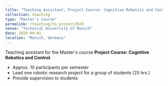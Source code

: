 ```yaml
---
title: "Teaching Assistant, Project Course: Cognitive Robotics and Control"
collection: teaching
type: "Master's course"
permalink: /teaching/ta_project2020
venue: "Technical University of Munich"
date: 2020-09-01
location: "Munich, Germany"
---
```


Teaching assistant for the Master's course <b>Project Course: Cognitive Robotics and Control</b>.

* Approx. 10 participants per semester
* Lead one robotic research project for a group of students (25 hrs.) 
* Provide supervision to students